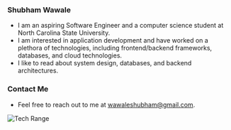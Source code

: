 ### Shubham Wawale
- I am an aspiring Software Engineer and a computer science student at North Carolina State University.
- I am interested in application development and have worked on a plethora of technologies, including frontend/backend frameworks, databases, and cloud technologies.
- I like to read about system design, databases, and backend architectures.

### Contact Me
- Feel free to reach out to me at wawaleshubham@gmail.com.

<!--
**shubham-wawale/shubham-wawale** is a ✨ _special_ ✨ repository because its `README.md` (this file) appears on your GitHub profile.

Here are some ideas to get you started:

- 🔭 I’m currently working on ...
- 🌱 I’m currently learning ...
- 👯 I’m looking to collaborate on ...
- 🤔 I’m looking for help with ...
- 💬 Ask me about ...
- 📫 How to reach me: ...
- 😄 Pronouns: ...
- ⚡ Fun fact: ...
-->
![Tech Range](https://github-readme-tech-stack.vercel.app/api/cards?title=Tech+Range&align=center&titleAlign=center&fontFamily=JetBrains+Mono&lineHeight=8&lineCount=3&theme=discord&width=800&bg=%23202226&badge=%232f3137&border=%232f3137&titleColor=%235865f2&line1=javascript%2Cjavascript%2Cf9f6f6%3Bjava%2Cjava%2Cf9f6f6%3BPython%2Cpython%2Cf9f6f6%3BSQL%2Csql%2Cf9f6f6%3Bhtml%2Chtml%2Cf9f6f6%3Bcss%2Ccss%2Cf9f6f6%3B&line2=react%2Creact%2Cf9f6f6%3Bnode.js%2Cnode%2Cf9f6f6%3Bexpress%2Cexpress%2Cf9f6f6%3Bflask%2Cflask%2Cf9f6f6%3Bjest%2Cjest%2Cf9f6f6%3BSass%2Csass%2Cf9f6f6%3B&line3=mongodb%2Cmongo%2Cf9f6f6%3Bmysql%2Cmysql%2Cf9f6f6%3Bgit%2Cgit%2Cf9f6f6%3BAWS%2Caws%2Cf9f6f6%3Bjira%2Cjira%2Cf9f6f6%3BDocker%2Cdocker%2Cf9f6f6%3Bkubernetes%2Ckubernetes%2Cf9f6f6%3B)
